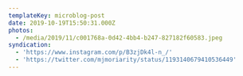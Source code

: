 ```yaml
---
templateKey: microblog-post
date: 2019-10-19T15:50:31.000Z
photos:
  - /media/2019/11/c001768a-0d42-4bb4-b247-827182f60583.jpeg
syndication:
  - 'https://www.instagram.com/p/B3zjDk4l-n_/'
  - 'https://twitter.com/mjmoriarity/status/1193140679410536449'
---
```


